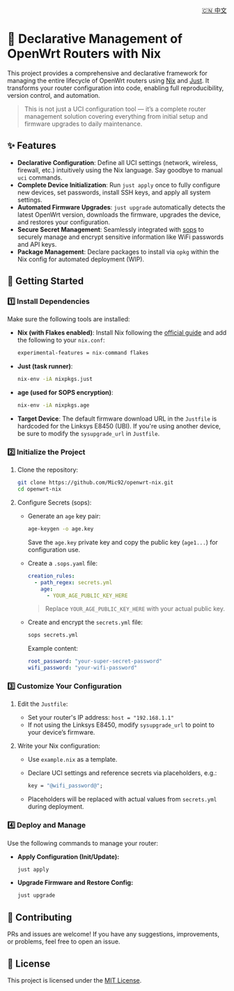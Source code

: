 <!-- README_en.md -->

<p align="right">
  <a href=".github/doc/README_zh.md">🇨🇳 中文</a>
</p>

# 🧙 Declarative Management of OpenWrt Routers with Nix

This project provides a comprehensive and declarative framework for managing the entire lifecycle of OpenWrt routers using [Nix](https://nixos.org/) and [Just](https://github.com/casey/just).
It transforms your router configuration into code, enabling full reproducibility, version control, and automation.

> This is not just a UCI configuration tool — it’s a complete router management solution covering everything from initial setup and firmware upgrades to daily maintenance.

## ✨ Features

- **Declarative Configuration**: Define all UCI settings (network, wireless, firewall, etc.) intuitively using the Nix language. Say goodbye to manual `uci` commands.
- **Complete Device Initialization**: Run `just apply` once to fully configure new devices, set passwords, install SSH keys, and apply all system settings.
- **Automated Firmware Upgrades**: `just upgrade` automatically detects the latest OpenWrt version, downloads the firmware, upgrades the device, and restores your configuration.
- **Secure Secret Management**: Seamlessly integrated with [sops](https://github.com/mozilla/sops) to securely manage and encrypt sensitive information like WiFi passwords and API keys.
- **Package Management**: Declare packages to install via `opkg` within the Nix config for automated deployment (WIP).

## 🚀 Getting Started

### 1️⃣ Install Dependencies

Make sure the following tools are installed:

- **Nix (with Flakes enabled)**:
  Install Nix following the [official guide](https://nixos.org/download.html) and add the following to your `nix.conf`:

  ```bash
  experimental-features = nix-command flakes
  ```

- **Just (task runner)**:

  ```bash
  nix-env -iA nixpkgs.just
  ```

- **age (used for SOPS encryption)**:

  ```bash
  nix-env -iA nixpkgs.age
  ```

- **Target Device**:
  The default firmware download URL in the `Justfile` is hardcoded for the Linksys E8450 (UBI). If you're using another device, be sure to modify the `sysupgrade_url` in `Justfile`.

### 2️⃣ Initialize the Project

1. Clone the repository:

   ```bash
   git clone https://github.com/Mic92/openwrt-nix.git
   cd openwrt-nix
   ```

2. Configure Secrets (sops):
   - Generate an `age` key pair:

     ```bash
     age-keygen -o age.key
     ```

     Save the `age.key` private key and copy the public key (`age1...`) for configuration use.

   - Create a `.sops.yaml` file:

     ```yaml
     creation_rules:
       - path_regex: secrets.yml
         age:
           - YOUR_AGE_PUBLIC_KEY_HERE
     ```

     > Replace `YOUR_AGE_PUBLIC_KEY_HERE` with your actual public key.

   - Create and encrypt the `secrets.yml` file:

     ```bash
     sops secrets.yml
     ```

     Example content:

     ```yaml
     root_password: "your-super-secret-password"
     wifi_password: "your-wifi-password"
     ```

### 3️⃣ Customize Your Configuration

1. Edit the `Justfile`:
   - Set your router's IP address: `host = "192.168.1.1"`
   - If not using the Linksys E8450, modify `sysupgrade_url` to point to your device’s firmware.

2. Write your Nix configuration:
   - Use `example.nix` as a template.

   - Declare UCI settings and reference secrets via placeholders, e.g.:

     ```nix
     key = "@wifi_password@";
     ```

   - Placeholders will be replaced with actual values from `secrets.yml` during deployment.

### 4️⃣ Deploy and Manage

Use the following commands to manage your router:

- **Apply Configuration (Init/Update):**

  ```bash
  just apply
  ```

- **Upgrade Firmware and Restore Config:**

  ```bash
  just upgrade
  ```

## 🤝 Contributing

PRs and issues are welcome! If you have any suggestions, improvements, or problems, feel free to open an issue.

## 📄 License

This project is licensed under the [MIT License](LICENSE).
